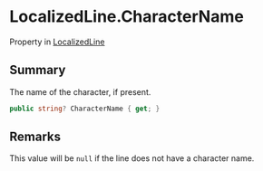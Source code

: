 # LocalizedLine.CharacterName

Property in [LocalizedLine](/docs/api/csharp/yarn.unity.localizedline.md)

## Summary


The name of the character, if present.


```csharp
public string? CharacterName { get; }
```

## Remarks


This value will be  `null`  if the line does not have
a character name.


